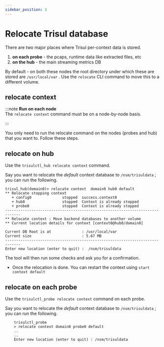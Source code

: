 ```yaml
---
sidebar_position: 3
---
```


# Relocate Trisul database

There are two major places where Trisul per-context data is stored.

1. **on each probe** - the pcaps, runtime data like extracted files,
   etc
2. **on the hub** - the main streaming metrics DB

By default - on both these nodes the root directory under which these
are stored are `/usr/local/var` . Use the `relocate` CLI command to move
this to a different volume.

## relocate context

:::note **Run on each node**  
The `relocate context` command must be on a node-by-node basis.

:::

You only need to run the relocate command on the nodes (probes and hub)
that you want to. Follow these steps.

## relocate on hub

Use the `trisulctl_hub relocate context` command.

Say you want to relocate the *default* context database to
`/nsm/trisuldata` ; you can run the following.

```language-bash
trisul_hub(domain0)> relocate context  domain0 hub0 default
** Relocate stopping context 
   + config0              stopped  success.context0
   + hub0                 stopped  Context is already stopped
   + probe0               stopped  Context is already stopped
-----------------------------------------------------------------------------
** Relocate context : Move backend databases to another volume 
** Current location details for context [context0@hub0/domain0]

Current DB Root is at              : /usr/local/var
Current size                       : 5.67 MB
-----------------------------------------------------------------------------
Enter new location (enter to quit) :  /nsm/trisuldata
```

The tool will then run some checks and ask you for a confirmation.

- Once the relocation is done. You can restart the context using
  `start context default`

## relocate on each probe

Use the `trisulctl_probe relocate context` command on each probe.

Say you want to relocate the *default* context database to
`/nsm/trisuldata` ; you can run the following.

```language-bash
    trisulctl_probe
    > relocate context domain0 probe0 default
    ..
    ..
    Enter new location (enter to quit) : /nsm/trisuldata
```
